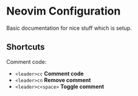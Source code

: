 # Neovim Configuration

Basic documentation for nice stuff which is setup.

## Shortcuts

Comment code:

* `<leader>cc` **Comment code**
* `<leader>cn` **Remove comment**
* `<leader>c<space>` **Toggle comment**
